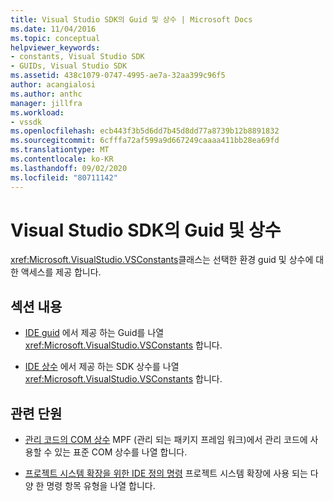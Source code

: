 ```yaml
---
title: Visual Studio SDK의 Guid 및 상수 | Microsoft Docs
ms.date: 11/04/2016
ms.topic: conceptual
helpviewer_keywords:
- constants, Visual Studio SDK
- GUIDs, Visual Studio SDK
ms.assetid: 438c1079-0747-4995-ae7a-32aa399c96f5
author: acangialosi
ms.author: anthc
manager: jillfra
ms.workload:
- vssdk
ms.openlocfilehash: ecb443f3b5d6dd7b45d8dd77a8739b12b8891832
ms.sourcegitcommit: 6cfffa72af599a9d667249caaaa411bb28ea69fd
ms.translationtype: MT
ms.contentlocale: ko-KR
ms.lasthandoff: 09/02/2020
ms.locfileid: "80711142"
---
```

# <a name="guids-and-constants-in-the-visual-studio-sdk"></a>Visual Studio SDK의 Guid 및 상수
<xref:Microsoft.VisualStudio.VSConstants>클래스는 선택한 환경 guid 및 상수에 대 한 액세스를 제공 합니다.

## <a name="in-this-section"></a>섹션 내용
- [IDE guid](../extensibility/ide-guids.md) 에서 제공 하는 Guid를 나열 <xref:Microsoft.VisualStudio.VSConstants> 합니다.

- [IDE 상수](../extensibility/ide-constants.md) 에서 제공 하는 SDK 상수를 나열 <xref:Microsoft.VisualStudio.VSConstants> 합니다.

## <a name="related-sections"></a>관련 단원
- [관리 코드의 COM 상수](../extensibility/com-constants-in-managed-code.md) MPF (관리 되는 패키지 프레임 워크)에서 관리 코드에 사용할 수 있는 표준 COM 상수를 나열 합니다.

- [프로젝트 시스템 확장을 위한 IDE 정의 명령](../extensibility/internals/ide-defined-commands-for-extending-project-systems.md) 프로젝트 시스템 확장에 사용 되는 다양 한 명령 항목 유형을 나열 합니다.

